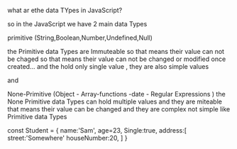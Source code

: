 what ar ethe data TYpes in JavaScript?


so in the JavaScript we have 2 main data Types 

 primitive (String,Boolean,Number,Undefined,Null)

the Primitive data Types are Immuteable so that means their value can not be chaged 
so that means their value can not be changed or modified once created...
and the hold only single value ,
they are also simple values 

  and 
 
 None-Primitive (Object - Array-functions -date - Regular Expressions )
the None Primitive data Types can hold multiple values  and  they are miteable that means their value can be changed 
and they are complex not simple like Primitive data Types  

const Student = {
    name:'Sam',
    age=23,
    Single:true,
    address:[
        street:'Somewhere'
        houseNumber:20,
    ]
}